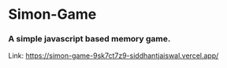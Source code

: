 # Simon-Game
### A simple javascript based memory game.
Link: https://simon-game-9sk7ct7z9-siddhantjaiswal.vercel.app/
